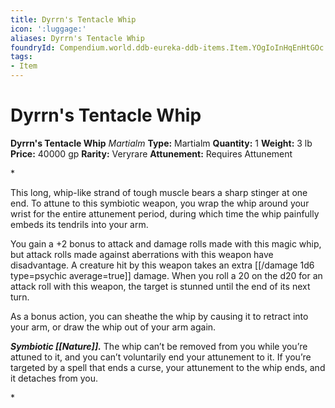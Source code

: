 ```yaml
---
title: Dyrrn's Tentacle Whip
icon: ':luggage:'
aliases: Dyrrn's Tentacle Whip
foundryId: Compendium.world.ddb-eureka-ddb-items.Item.YOgIoInHqEnHtGOc
tags:
- Item
---
```


# Dyrrn's Tentacle Whip

**Dyrrn's Tentacle Whip**
_Martialm_
**Type:** Martialm
**Quantity:** 1
**Weight:** 3 lb
**Price:** 40000 gp
**Rarity:** Veryrare
**Attunement:** Requires Attunement

*<p>This long, whip-like strand of tough muscle bears a sharp stinger at one end. To attune to this symbiotic weapon, you wrap the whip around your wrist for the entire attunement period, during which time the whip painfully embeds its tendrils into your arm.

You gain a +2 bonus to attack and damage rolls made with this magic whip, but attack rolls made against aberrations with this weapon have disadvantage. A creature hit by this weapon takes an extra  [[/damage 1d6 type=psychic average=true]] damage. When you roll a 20 on the d20 for an attack roll with this weapon, the target is stunned until the end of its next turn.

As a bonus action, you can sheathe the whip by causing it to retract into your arm, or draw the whip out of your arm again.

***Symbiotic [[Nature]].*** The whip can’t be removed from you while you’re attuned to it, and you can’t voluntarily end your attunement to it. If you’re targeted by a spell that ends a curse, your attunement to the whip ends, and it detaches from you.</p>*